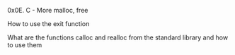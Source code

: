 0x0E. C - More malloc, free

How to use the exit function

What are the functions calloc and realloc from the standard library and how to use them
